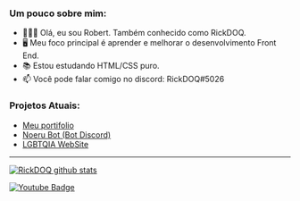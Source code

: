 ### Um pouco sobre mim:
- 🙋🏻‍♂️ Olá, eu sou Robert. Também conhecido como RickDOQ.
- 🖥️ Meu foco principal é aprender e melhorar o desenvolvimento Front End.
- 📚 Estou estudando HTML/CSS puro.
- 📫 Você pode falar comigo no discord: RickDOQ#5026

### Projetos Atuais:

- [Meu portifolio](https://github.com/rickdoq/Portfolio-Robert)
- [Noeru Bot (Bot Discord)](https://github.com/rickdoq/Noeru)
- [LGBTQIA WebSite](https://github.com/rickdoq/LGBTQIA)

____
[![RickDOQ github stats](https://github-readme-stats.vercel.app/api?username=rickdoq&theme=dark&show_icons=true&count_private=true)](https://github.com/rickdoq)

[![Youtube Badge](https://img.shields.io/badge/-Youtube-FF0000?style=flat-square&labelColor=FF0000&logo=youtube&logoColor=white&link=https://youtube.com/c/RickDOQ)](https://youtube.com/c/RickDOQ)
